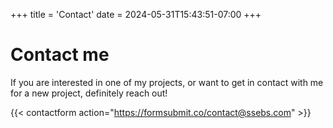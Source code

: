 +++
title = 'Contact'
date = 2024-05-31T15:43:51-07:00
+++

# Contact me
If you are interested in one of my projects, or want to get in contact with me for a new project, definitely reach out!

{{< contactform action="https://formsubmit.co/contact@ssebs.com" >}}
